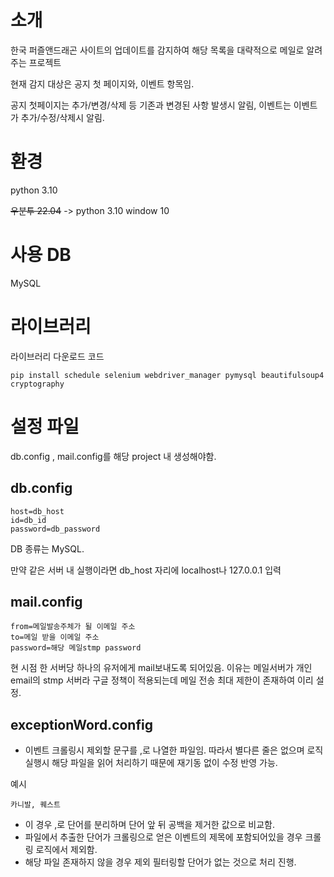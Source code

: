 # 소개

한국 퍼즐앤드래곤 사이트의 업데이트를 감지하여 해당 목록을 대략적으로 메일로 알려주는 프로젝트

현재 감지 대상은 공지 첫 페이지와, 이벤트 항목임.

공지 첫페이지는 추가/변경/삭제 등 기존과 변경된 사항 발생시 알림, 이벤트는 이벤트가 추가/수정/삭제시 알림. 

# 환경
python 3.10

~~우분투 22.04~~ ->  python 3.10 window 10

# 사용 DB 
MySQL

# 라이브러리
라이브러리 다운로드 코드
```
pip install schedule selenium webdriver_manager pymysql beautifulsoup4 cryptography
```

# 설정 파일
db.config , mail.config를 해당 project 내 생성해야함.

## db.config
```
host=db_host
id=db_id
password=db_password
```
DB 종류는 MySQL.

만약 같은 서버 내 실행이라면 db_host 자리에 localhost나 127.0.0.1 입력
  
## mail.config
```
from=메일발송주체가 될 이메일 주소
to=메일 받을 이메일 주소
password=해당 메일stmp password
```

현 시점 한 서버당 하나의 유저에게 mail보내도록 되어있음. 이유는 메일서버가 개인 email의 stmp 서버라 구글 정책이 적용되는데 메일 전송 최대 제한이 존재하여 이리 설정.

## exceptionWord.config

- 이벤트 크롤링시 제외할 문구를 ,로 나열한 파일임. 따라서 별다른 줄은 없으며 로직 실행시 해당 파일을 읽어 처리하기 때문에 재기동 없이 수정 반영 가능. 

예시
```
카니발, 퀘스트
```
- 이 경우 ,로 단어를 분리하며 단어 앞 뒤 공백을 제거한 값으로 비교함.
- 파일에서 추출한 단어가 크롤링으로 얻은 이벤트의 제목에 포함되어있을 경우 크롤링 로직에서 제외함.
- 해당 파일 존재하지 않을 경우 제외 필터링할 단어가 없는 것으로 처리 진행.
  


